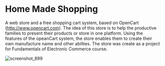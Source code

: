 # Home Made Shopping 
A web store and a free shopping cart system, based on OpenCart (http://www.opencart.com). The idea of this store is to help the productive families to present their products or store in one platform. 
Using the features of the opeanCart system, the store enables them to create their own manufacture name and other abilties. The store was create as a project for Fundamentals of Electronic Commerce course.

![screenshot_899](https://user-images.githubusercontent.com/64940728/113244231-45a75300-92bd-11eb-9766-969ac210dc29.jpg)
